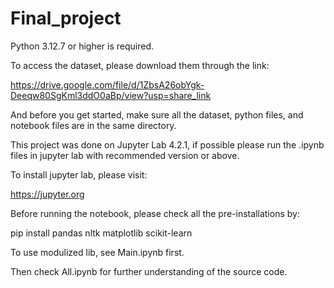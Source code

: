 # Final_project

Python 3.12.7 or higher is required.

To access the dataset, please download them through the link:

https://drive.google.com/file/d/1ZbsA26obYgk-Deeqw80SgKml3ddO0aBp/view?usp=share_link

And before you get started, make sure all the dataset, python files, and notebook files are in the same directory.

This project was done on Jupyter Lab 4.2.1, if possible please run the .ipynb files in jupyter lab with recommended version or above.

To install jupyter lab, please visit:

https://jupyter.org

Before running the notebook, please check all the pre-installations by:

pip install pandas nltk matplotlib scikit-learn

To use modulized lib, see Main.ipynb first.

Then check All.ipynb for further understanding of the source code.

